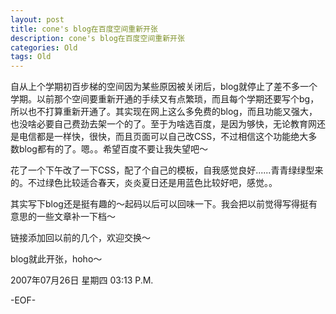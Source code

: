 ```yaml
---
layout: post
title: cone's blog在百度空间重新开张
description: cone's blog在百度空间重新开张
categories: Old
tags: Old
---
```

自从上个学期初百步梯的空间因为某些原因被关闭后，blog就停止了差不多一个学期。以前那个空间要重新开通的手续又有点繁琐，而且每个学期还要写个bg，所以也不打算重新开通了。其实现在网上这么多免费的blog，而且功能又强大，也没啥必要自己费劲去架一个的了。至于为啥选百度，是因为够快，无论教育网还是电信都是一样快，很快，而且页面可以自己改CSS，不过相信这个功能绝大多数blog都有的了。嗯。。希望百度不要让我失望吧～

花了一个下午改了一下CSS，配了个自己的模板，自我感觉良好......青青绿绿型来的。不过绿色比较适合春天，炎炎夏日还是用蓝色比较好吧，感觉。。

其实写下blog还是挺有趣的～起码以后可以回味一下。我会把以前觉得写得挺有意思的一些文章补一下档～

链接添加回以前的几个，欢迎交换～

blog就此开张，hoho～

2007年07月26日 星期四  03:13 P.M.

-EOF-